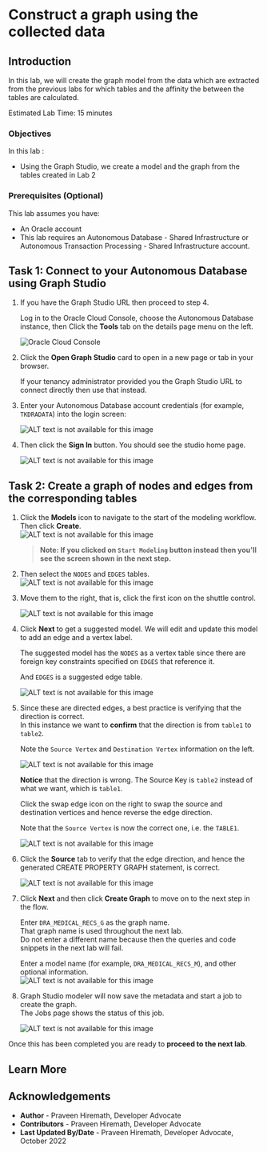 # Construct a graph using the collected data

## Introduction

In this lab, we will create the graph model from the data which are extracted from the previous labs for which tables and the affinity the between the tables are calculated.

Estimated Lab Time: 15 minutes

### Objectives

In this lab :

* Using the Graph Studio, we create a model and the graph from the tables created in Lab 2

### Prerequisites (Optional)

This lab assumes you have:

* An Oracle account
* This lab requires an Autonomous Database - Shared Infrastructure or Autonomous Transaction Processing - Shared Infrastructure account.


## Task 1: Connect to your Autonomous Database using Graph Studio

1. If you have the Graph Studio URL then proceed to step 4.

    Log in to the Oracle Cloud Console, choose the Autonomous Database instance, then Click the **Tools** tab on the details page menu on the left.

   ![Oracle Cloud Console](./images/adw-console-tools-tab.png)

2. Click the **Open Graph Studio** card to open in a new page or tab in your browser.

   If your tenancy administrator provided you the Graph Studio URL to connect directly then use that instead.

3. Enter your Autonomous Database account credentials (for example, `TKDRADATA`) into the login screen:

    ![ALT text is not available for this image](./images/graphstudio-login-graphuser1.png " ")

4. Then click the **Sign In** button. You should see the studio home page.

    ![ALT text is not available for this image](./images/gs-graphuser-home-page1.png " ")

## Task 2: Create a graph of nodes and edges from the corresponding tables

1. Click the **Models** icon to navigate to the start of the modeling workflow.  
   Then click **Create**.  
   ![ALT text is not available for this image](images/modeler-create-button1.png " ")  

   >**Note: If you clicked on `Start Modeling` button instead then you'll see the screen shown in the next step.**

2. Then select the `NODES` and `EDGES` tables.
![ALT text is not available for this image](./images/select-tables1.png " ")

3. Move them to the right, that is, click the first icon on the shuttle control.

   ![ALT text is not available for this image](./images/selected-tables1.png " ")

4. Click **Next** to get a suggested model. We will edit and update this model to add an edge and a vertex label.  

    The suggested model has the `NODES` as a vertex table since there are foreign key constraints specified on `EDGES` that reference it.

    And `EDGES` is a suggested edge table.

   ![ALT text is not available for this image](./images/create-graph-suggested-model1.png " ")
  
5. Since these are directed edges, a best practice is verifying that the direction is correct.  
    In this instance we want to **confirm** that the direction is from `table1` to `table2`.  

    Note the `Source Vertex` and `Destination Vertex` information on the left.  

    ![ALT text is not available for this image](images/wrong-edge-direction1.png " ")  

    **Notice** that the direction is wrong. The Source Key is `table2` instead of what we want, which is `table1`.  

    Click the swap edge icon on the right to swap the source and destination vertices and hence reverse the edge direction.  

   Note that the `Source Vertex` is now the correct one, i.e. the `TABLE1`.

   ![ALT text is not available for this image](images/reverse-edge-result1.png " ")

6. Click the **Source** tab to verify that the edge direction, and hence the generated CREATE PROPERTY GRAPH statement, is correct.

   ![ALT text is not available for this image](images/generated-cpg-statement1.png " ")  
  
7. Click **Next** and then click **Create Graph** to move on to the next step in the flow.

   Enter `DRA_MEDICAL_RECS_G` as the graph name.  
   That graph name is used throughout the next lab.  
   Do not enter a different name because then the queries and code snippets in the next lab will fail.  

   Enter a model name (for example, `DRA_MEDICAL_RECS_M`), and other optional information.  
   ![ALT text is not available for this image](./images/create-graph-dialog1.png " ")

8. Graph Studio modeler will now save the metadata and start a job to create the graph.  
   The Jobs page shows the status of this job.

   ![ALT text is not available for this image](./images/23-jobs-create-graph1.png " ")  

Once this has been completed you are ready to **proceed to the next lab**.

## Learn More

## Acknowledgements

* **Author** - Praveen Hiremath, Developer Advocate
* **Contributors** -  Praveen Hiremath, Developer Advocate
* **Last Updated By/Date** - Praveen Hiremath, Developer Advocate, October 2022
